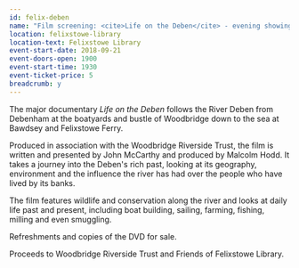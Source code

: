 ```yaml
---
id: felix-deben
name: "Film screening: <cite>Life on the Deben</cite> - evening showing"
location: felixstowe-library
location-text: Felixstowe Library
event-start-date: 2018-09-21
event-doors-open: 1900
event-start-time: 1930
event-ticket-price: 5
breadcrumb: y
---
```


The major documentary <cite>Life on the Deben</cite> follows the River Deben from Debenham at the boatyards and bustle of Woodbridge down to the sea at Bawdsey and Felixstowe Ferry.

Produced in association with the Woodbridge Riverside Trust, the film is written and presented by John McCarthy and produced by Malcolm Hodd. It takes a journey into the Deben's rich past, looking at its geography, environment and the influence the river has had over the people who have lived by its banks.

The film features wildlife and conservation along the river and looks at daily life past and present, including boat building, sailing, farming, fishing, milling and even smuggling.

Refreshments and copies of the DVD for sale.

Proceeds to Woodbridge Riverside Trust and Friends of Felixstowe Library.
